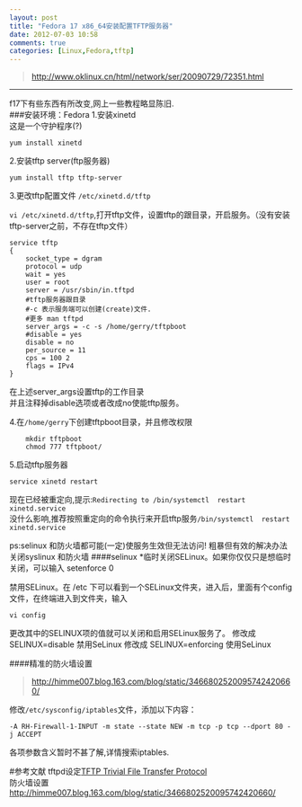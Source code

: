 ```yaml
---
layout: post
title: "Fedora 17 x86_64安装配置TFTP服务器"
date: 2012-07-03 10:58
comments: true
categories: [Linux,Fedora,tftp]
---
```

>http://www.oklinux.cn/html/network/ser/20090729/72351.html   

****
f17下有些东西有所改变,网上一些教程略显陈旧.  
###安装环境：Fedora
1.安装xinetd  
这是一个守护程序(?)

	yum install xinetd
2.安装tftp server(ftp服务器)

	yum install tftp tftp-server
3.更改tftp配置文件 `/etc/xinetd.d/tftp`
<!-- more -->
`vi /etc/xinetd.d/tftp`,打开tftp文件，设置tftp的跟目录，开启服务。（没有安装tftp-server之前，不存在tftp文件）

	service tftp
	{
		socket_type = dgram
		protocol = udp
		wait = yes
		user = root
		server = /usr/sbin/in.tftpd
		#tftp服务器跟目录
		#-c 表示服务端可以创建(create)文件.
		#更多 man tftpd
		server_args = -c -s /home/gerry/tftpboot  
		#disable = yes 
		disable = no
		per_source = 11
		cps = 100 2
		flags = IPv4
	}

在上述server_args设置tftp的工作目录  
并且注释掉disable选项或者改成no使能tftp服务。

4.在`/home/gerry`下创建tftpboot目录，并且修改权限
``` 
	mkdir tftpboot
	chmod 777 tftpboot/
```
5.启动tftp服务器

	service xinetd restart

现在已经被重定向,提示:`Redirecting to /bin/systemctl  restart xinetd.service`  
没什么影响,推荐按照重定向的命令执行来开启tftp服务`/bin/systemctl  restart xinetd.service`

ps:selinux 和防火墙都可能(一定)使服务生效但无法访问!
粗暴但有效的解决办法 关闭syslinux 和防火墙
####selinux
*临时关闭SELinux。如果你仅仅只是想临时关闭，可以输入
	setenforce 0

禁用SELinux。在 /etc  下可以看到一个SELinux文件夹，进入后，里面有个config文件，在终端进入到文件夹，输入

	vi config
更改其中的SELINUX项的值就可以关闭和启用SELinux服务了。
修改成  SELINUX=disable     禁用SeLinux
修改成  SELINUX=enforcing 使用SeLinux


####精准的防火墙设置
>http://himme007.blog.163.com/blog/static/3466802520095742420660/

修改`/etc/sysconfig/iptables`文件，添加以下内容：

	-A RH-Firewall-1-INPUT -m state --state NEW -m tcp -p tcp --dport 80 -j ACCEPT  
各项参数含义暂时不甚了解,详情搜索iptables.

#参考文献
tftpd设定[TFTP Trivial File Transfer Protocol](http://std.sssh.tp.edu.tw/lesson/linux/tftp.htm )  
防火墙设置 http://himme007.blog.163.com/blog/static/3466802520095742420660/
















